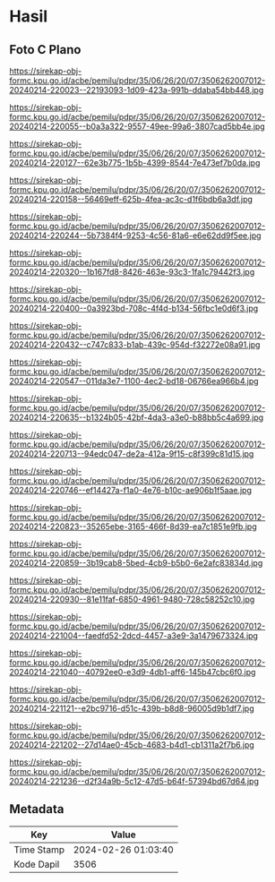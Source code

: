 # Hasil

## Foto C Plano

https://sirekap-obj-formc.kpu.go.id/acbe/pemilu/pdpr/35/06/26/20/07/3506262007012-20240214-220023--22193093-1d09-423a-991b-ddaba54bb448.jpg

https://sirekap-obj-formc.kpu.go.id/acbe/pemilu/pdpr/35/06/26/20/07/3506262007012-20240214-220055--b0a3a322-9557-49ee-99a6-3807cad5bb4e.jpg

https://sirekap-obj-formc.kpu.go.id/acbe/pemilu/pdpr/35/06/26/20/07/3506262007012-20240214-220127--62e3b775-1b5b-4399-8544-7e473ef7b0da.jpg

https://sirekap-obj-formc.kpu.go.id/acbe/pemilu/pdpr/35/06/26/20/07/3506262007012-20240214-220158--56469eff-625b-4fea-ac3c-d1f6bdb6a3df.jpg

https://sirekap-obj-formc.kpu.go.id/acbe/pemilu/pdpr/35/06/26/20/07/3506262007012-20240214-220244--5b7384f4-9253-4c56-81a6-e6e62dd9f5ee.jpg

https://sirekap-obj-formc.kpu.go.id/acbe/pemilu/pdpr/35/06/26/20/07/3506262007012-20240214-220320--1b167fd8-8426-463e-93c3-1fa1c79442f3.jpg

https://sirekap-obj-formc.kpu.go.id/acbe/pemilu/pdpr/35/06/26/20/07/3506262007012-20240214-220400--0a3923bd-708c-4f4d-b134-56fbc1e0d6f3.jpg

https://sirekap-obj-formc.kpu.go.id/acbe/pemilu/pdpr/35/06/26/20/07/3506262007012-20240214-220432--c747c833-b1ab-439c-954d-f32272e08a91.jpg

https://sirekap-obj-formc.kpu.go.id/acbe/pemilu/pdpr/35/06/26/20/07/3506262007012-20240214-220547--011da3e7-1100-4ec2-bd18-06766ea966b4.jpg

https://sirekap-obj-formc.kpu.go.id/acbe/pemilu/pdpr/35/06/26/20/07/3506262007012-20240214-220635--b1324b05-42bf-4da3-a3e0-b88bb5c4a699.jpg

https://sirekap-obj-formc.kpu.go.id/acbe/pemilu/pdpr/35/06/26/20/07/3506262007012-20240214-220713--94edc047-de2a-412a-9f15-c8f399c81d15.jpg

https://sirekap-obj-formc.kpu.go.id/acbe/pemilu/pdpr/35/06/26/20/07/3506262007012-20240214-220746--ef14427a-f1a0-4e76-b10c-ae906b1f5aae.jpg

https://sirekap-obj-formc.kpu.go.id/acbe/pemilu/pdpr/35/06/26/20/07/3506262007012-20240214-220823--35265ebe-3165-466f-8d39-ea7c1851e9fb.jpg

https://sirekap-obj-formc.kpu.go.id/acbe/pemilu/pdpr/35/06/26/20/07/3506262007012-20240214-220859--3b19cab8-5bed-4cb9-b5b0-6e2afc83834d.jpg

https://sirekap-obj-formc.kpu.go.id/acbe/pemilu/pdpr/35/06/26/20/07/3506262007012-20240214-220930--81e11faf-6850-4961-9480-728c58252c10.jpg

https://sirekap-obj-formc.kpu.go.id/acbe/pemilu/pdpr/35/06/26/20/07/3506262007012-20240214-221004--faedfd52-2dcd-4457-a3e9-3a1479673324.jpg

https://sirekap-obj-formc.kpu.go.id/acbe/pemilu/pdpr/35/06/26/20/07/3506262007012-20240214-221040--40792ee0-e3d9-4db1-aff6-145b47cbc6f0.jpg

https://sirekap-obj-formc.kpu.go.id/acbe/pemilu/pdpr/35/06/26/20/07/3506262007012-20240214-221121--e2bc9716-d51c-439b-b8d8-96005d9b1df7.jpg

https://sirekap-obj-formc.kpu.go.id/acbe/pemilu/pdpr/35/06/26/20/07/3506262007012-20240214-221202--27d14ae0-45cb-4683-b4d1-cb1311a2f7b6.jpg

https://sirekap-obj-formc.kpu.go.id/acbe/pemilu/pdpr/35/06/26/20/07/3506262007012-20240214-221236--d2f34a9b-5c12-47d5-b64f-57394bd67d64.jpg


## Metadata

| Key        | Value               |
| ---------- | ------------------- |
| Time Stamp | 2024-02-26 01:03:40 |
| Kode Dapil | 3506                |



